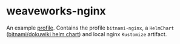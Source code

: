 # weaveworks-nginx
An example [profile](https://github.com/weaveworks/profiles). Contains the profile `bitnami-nginx`, a `HelmChart` ([bitnami/dokuwiki helm chart](https://github.com/bitnami/charts/tree/master/bitnami/dokuwiki)) and local nginx `Kustomize` artifact.
